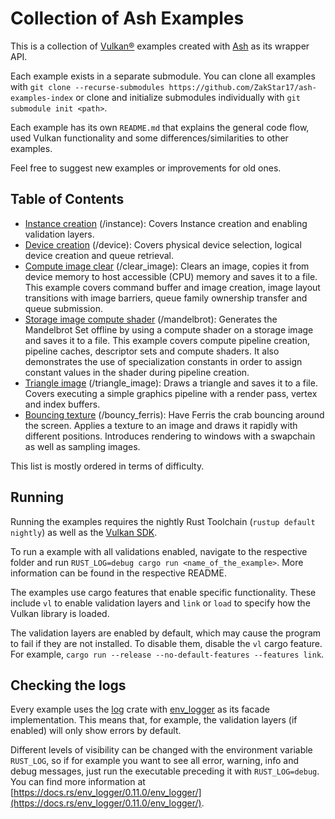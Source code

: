# Collection of Ash Examples

This is a collection of [Vulkan®](https://www.khronos.org/vulkan/) examples created with [Ash](https://github.com/ash-rs/ash) as its wrapper API.

Each example exists in a separate submodule. You can clone all examples with `git clone --recurse-submodules https://github.com/ZakStar17/ash-examples-index` or clone and initialize submodules individually with `git submodule init <path>`.

Each example has its own `README.md` that explains the general code flow, used Vulkan functionality and some differences/similarities to other examples.

Feel free to suggest new examples or improvements for old ones.

## Table of Contents

- [Instance creation](https://github.com/ZakStar17/ash-examples/tree/b2f8b669dc2902957e69a174e8174b60066055b1) (/instance): Covers Instance creation and enabling validation layers.
- [Device creation](https://github.com/ZakStar17/ash-examples/tree/f0f3cd7c404a7f2442483f0f64d9633b2c47eef2) (/device): Covers physical device selection, logical device creation and queue retrieval.
- [Compute image clear](https://github.com/ZakStar17/ash-examples/tree/4f4b7c5e3c064df66c053653b8bc6eb7a75f89b6) (/clear_image): Clears an image, copies it from device memory to host accessible (CPU) memory and saves it to a file. This example covers command buffer and image creation, image layout transitions with image barriers, queue family ownership transfer and queue submission.
- [Storage image compute shader](https://github.com/ZakStar17/ash-examples/tree/306e3cc3b4b4294f496810c148f5a0ca5ade249a) (/mandelbrot): Generates the Mandelbrot Set offline by using a compute shader on a storage image and saves it to a file. This example covers compute pipeline creation, pipeline caches, descriptor sets and compute shaders. It also demonstrates the use of specialization constants in order to assign constant values in the shader during pipeline creation.
- [Triangle image](https://github.com/ZakStar17/ash-examples/tree/65e9006bd4543141dd8b962cc67d444f9911a62d) (/triangle_image): Draws a triangle and saves it to a file. Covers executing a simple graphics pipeline with a render pass, vertex and index buffers.
- [Bouncing texture](https://github.com/ZakStar17/ash-examples/tree/fc2d9e10ad962c86f9b09056da6c4f9d787126fa) (/bouncy_ferris): Have Ferris the crab bouncing around the screen. Applies a texture to an image and draws it rapidly with different positions. Introduces rendering to windows with a swapchain as well as sampling images.

This list is mostly ordered in terms of difficulty.

## Running

Running the examples requires the nightly Rust Toolchain (`rustup default nightly`) as well as the [Vulkan SDK](https://www.lunarg.com/vulkan-sdk/).

To run a example with all validations enabled, navigate to the respective folder and run `RUST_LOG=debug cargo run <name_of_the_example>`. More information can be found in the respective README.

The examples use cargo features that enable specific functionality. These include `vl` to enable validation layers and `link` or `load` to specify how the Vulkan library is loaded.

The validation layers are enabled by default, which may cause the program to fail if they are not installed. To disable them, disable the `vl` cargo feature. For example, `cargo run --release --no-default-features --features link`.

## Checking the logs

Every example uses the [log](https://github.com/rust-lang/log) crate with [env_logger](https://docs.rs/env_logger/latest/env_logger/) as its facade implementation. This means that, for example, the validation layers (if enabled) will only show errors by default.

Different levels of visibility can be changed with the environment variable `RUST_LOG`, so if
for example you want to see all error, warning, info and debug messages, just run the executable preceding
it with `RUST_LOG=debug`. You can find more information at [https://docs.rs/env_logger/0.11.0/env_logger/](https://docs.rs/env_logger/0.11.0/env_logger/).

